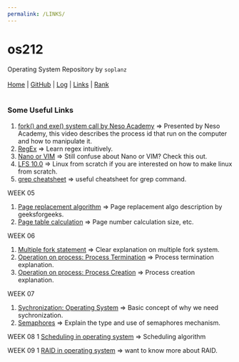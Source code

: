 ```yaml
---
permalink: /LINKS/
---
```

# os212
Operating System Repository by `soplanz`
<br><br>
[Home](https://soplanz.github.io/os212/) | [GitHub](https://github.com/Soplanz) | [Log](https://Soplanz.github.io/os212/TXT/mylog.txt) | [Links](https://soplanz.github.io/os212/LINKS/) | [Rank](https://Soplanz.github.io/os212/TXT/myrank.txt)
<br><br>
### Some Useful Links
1. [fork() and exe() system call by Neso Academy](https://www.youtube.com/watch?v=IFEFVXvjiHY&list=PLBlnK6fEyqRiVhbXDGLXDk_OQAeuVcp2O&index=33) => Presented by Neso Academy, this video describes the process id that run on the computer and how to manipulate it. 
2. [RegEx](https://regexr.com/) => Learn regex intuitively.
3. [Nano or VIM](https://www.linuxfordevices.com/tutorials/linux/nano-editor-vs-vim-editor) => Still confuse about Nano or VIM? Check this out.
4. [LFS 10.0](https://www.youtube.com/watch?v=lME57Z_lybU&list=PLyc5xVO2uDsD3DrDJB5LrTdCadiqr2HCp) => Linux from scratch if you are interested on how to make linux from scratch.
5. [grep cheatsheet](https://ryanstutorials.net/linuxtutorial/cheatsheetgrep.php) => useful cheatsheet for grep command. 

WEEK 05
1. [Page replacement algorithm](https://www.geeksforgeeks.org/page-replacement-algorithms-in-operating-systems/) => Page replacement algo description by geeksforgeeks.
2. [Page table calculation](https://www.javatpoint.com/os-page-table-size#:~:text=Number%20of%20bits%20in%20a,X%201%20Byte%20%3D%204%20KB) => Page number calculation size, etc.

WEEK 06
1. [Multiple fork statement](https://www.youtube.com/watch?v=94URLRsjqMQ) => Clear explanation on multiple fork system.
2. [Operation on process: Process Termination](https://www.youtube.com/watch?v=SFc3jt8t5rU) => Process termination explanation.
3. [Operation on process: Process Creation](https://www.youtube.com/watch?v=pSW9d3Oaie8) => Process creation explanation. 

WEEK 07
1. [Sychronization: Operating System](https://www.youtube.com/watch?v=ph2awKa8r5Y&list=RDCMUCQYMhOMi_Cdj1CEAU-fv80A&index=1) => Basic concept of why we need sychronization.
2. [Semaphores](https://www.youtube.com/watch?v=XDIOC2EY5JE&list=RDCMUCQYMhOMi_Cdj1CEAU-fv80A&index=3) => Explain the type and use of semaphores mechanism.

WEEK 08
1  [Scheduling in operating system](https://www.tutorialspoint.com/operating_system/os_process_scheduling.htm) => Scheduling algorithm

WEEK 09
1  [RAID in operating system](https://www.javatpoint.com/what-is-raid) => want to know more about RAID.

